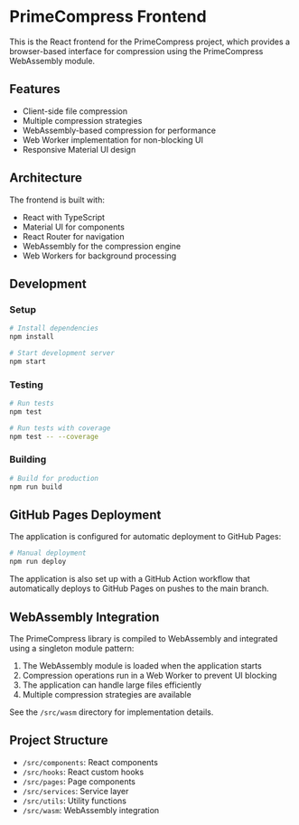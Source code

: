 # PrimeCompress Frontend

This is the React frontend for the PrimeCompress project, which provides a browser-based interface for compression using the PrimeCompress WebAssembly module.

## Features

- Client-side file compression
- Multiple compression strategies
- WebAssembly-based compression for performance
- Web Worker implementation for non-blocking UI
- Responsive Material UI design

## Architecture

The frontend is built with:
- React with TypeScript
- Material UI for components
- React Router for navigation
- WebAssembly for the compression engine
- Web Workers for background processing

## Development

### Setup

```bash
# Install dependencies
npm install

# Start development server
npm start
```

### Testing

```bash
# Run tests
npm test

# Run tests with coverage
npm test -- --coverage
```

### Building

```bash
# Build for production
npm run build
```

## GitHub Pages Deployment

The application is configured for automatic deployment to GitHub Pages:

```bash
# Manual deployment
npm run deploy
```

The application is also set up with a GitHub Action workflow that automatically deploys to GitHub Pages on pushes to the main branch.

## WebAssembly Integration

The PrimeCompress library is compiled to WebAssembly and integrated using a singleton module pattern:

1. The WebAssembly module is loaded when the application starts
2. Compression operations run in a Web Worker to prevent UI blocking
3. The application can handle large files efficiently
4. Multiple compression strategies are available

See the `/src/wasm` directory for implementation details.

## Project Structure

- `/src/components`: React components
- `/src/hooks`: React custom hooks
- `/src/pages`: Page components
- `/src/services`: Service layer
- `/src/utils`: Utility functions
- `/src/wasm`: WebAssembly integration